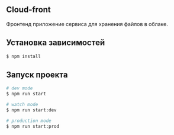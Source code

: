 ## Cloud-front
Фронтенд приложение сервиса для хранения файлов в облаке.

## Установка зависимостей

```bash
$ npm install
```

## Запуск проекта

```bash
# dev mode
$ npm run start

# watch mode
$ npm run start:dev

# production mode
$ npm run start:prod
```
